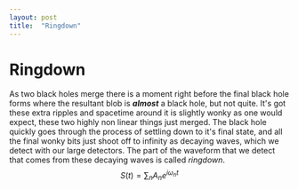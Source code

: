 ```yaml
---
layout: post
title:  "Ringdown"
---
```


# Ringdown
As two black holes merge there is a moment right before the final black hole forms where the resultant blob is ___almost___ a black hole, but not quite. It's got these extra ripples and spacetime around it is slightly wonky as one would expect, these two highly non linear things just merged. The black hole quickly goes through the process of settling down to it's final state, and all the final wonky bits just shoot off to infinity as decaying waves, which we detect with our large detectors.
The part of the waveform that we detect that comes from these decaying waves is called *ringdown*.
$$ S(t) = \sum_{n} A_n e^{i \omega_{n} t} $$  
